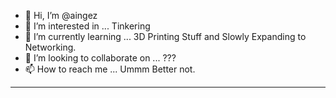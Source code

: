 - 👋 Hi, I’m @aingez
- 👀 I’m interested in ... Tinkering 
- 🌱 I’m currently learning ... 3D Printing Stuff and Slowly Expanding to Networking.
- 💞️ I’m looking to collaborate on ... ???
- 📫 How to reach me ... Ummm Better not.

* * *
